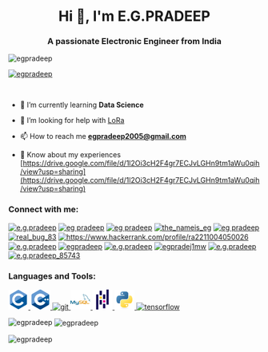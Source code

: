 <h1 align="center">Hi 👋, I'm E.G.PRADEEP</h1>
<h3 align="center">A passionate Electronic Engineer from India</h3>

<p align="left"> <img src="https://komarev.com/ghpvc/?username=egpradeep&label=Profile%20views&color=0e75b6&style=flat" alt="egpradeep" /> </p>

<p align="left"> <a href="https://github.com/ryo-ma/github-profile-trophy"><img src="https://github-profile-trophy.vercel.app/?username=egpradeep" alt="egpradeep" /></a> </p>

<p align="left"> <a href="https://twitter.com/" target="blank"><img src="https://img.shields.io/twitter/follow/?logo=twitter&style=for-the-badge" alt="" /></a> </p>

- 🌱 I’m currently learning **Data Science**

- 🤝 I’m looking for help with [LoRa](https://how2electronics.com/interfacing-lora-sx1276-with-stm32-microcontroller-lr1276-915mhz/)

- 📫 How to reach me **egpradeep2005@gmail.com**

- 📄 Know about my experiences [https://drive.google.com/file/d/1l2Oi3cH2F4gr7ECJvLGHn9tm1aWu0qih/view?usp=sharing](https://drive.google.com/file/d/1l2Oi3cH2F4gr7ECJvLGHn9tm1aWu0qih/view?usp=sharing)

<h3 align="left">Connect with me:</h3>
<p align="left">
<a href="https://linkedin.com/in/e.g.pradeep" target="blank"><img align="center" src="https://raw.githubusercontent.com/rahuldkjain/github-profile-readme-generator/master/src/images/icons/Social/linked-in-alt.svg" alt="e.g.pradeep" height="30" width="40" /></a>
<a href="https://kaggle.com/eg pradeep" target="blank"><img align="center" src="https://raw.githubusercontent.com/rahuldkjain/github-profile-readme-generator/master/src/images/icons/Social/kaggle.svg" alt="eg pradeep" height="30" width="40" /></a>
<a href="https://fb.com/eg pradeep" target="blank"><img align="center" src="https://raw.githubusercontent.com/rahuldkjain/github-profile-readme-generator/master/src/images/icons/Social/facebook.svg" alt="eg pradeep" height="30" width="40" /></a>
<a href="https://instagram.com/the_nameis_eg" target="blank"><img align="center" src="https://raw.githubusercontent.com/rahuldkjain/github-profile-readme-generator/master/src/images/icons/Social/instagram.svg" alt="the_nameis_eg" height="30" width="40" /></a>
<a href="https://www.youtube.com/c/eg pradeep" target="blank"><img align="center" src="https://raw.githubusercontent.com/rahuldkjain/github-profile-readme-generator/master/src/images/icons/Social/youtube.svg" alt="eg pradeep" height="30" width="40" /></a>
<a href="https://www.codechef.com/users/real_bug_83" target="blank"><img align="center" src="https://cdn.jsdelivr.net/npm/simple-icons@3.1.0/icons/codechef.svg" alt="real_bug_83" height="30" width="40" /></a>
<a href="https://www.hackerrank.com/https://www.hackerrank.com/profile/ra2211004050026" target="blank"><img align="center" src="https://raw.githubusercontent.com/rahuldkjain/github-profile-readme-generator/master/src/images/icons/Social/hackerrank.svg" alt="https://www.hackerrank.com/profile/ra2211004050026" height="30" width="40" /></a>
<a href="https://codeforces.com/profile/e.g.pradeep" target="blank"><img align="center" src="https://raw.githubusercontent.com/rahuldkjain/github-profile-readme-generator/master/src/images/icons/Social/codeforces.svg" alt="e.g.pradeep" height="30" width="40" /></a>
<a href="https://www.leetcode.com/egpradeep" target="blank"><img align="center" src="https://raw.githubusercontent.com/rahuldkjain/github-profile-readme-generator/master/src/images/icons/Social/leet-code.svg" alt="egpradeep" height="30" width="40" /></a>
<a href="https://www.hackerearth.com/e.g.pradeep" target="blank"><img align="center" src="https://raw.githubusercontent.com/rahuldkjain/github-profile-readme-generator/master/src/images/icons/Social/hackerearth.svg" alt="e.g.pradeep" height="30" width="40" /></a>
<a href="https://auth.geeksforgeeks.org/user/egpradej1mw" target="blank"><img align="center" src="https://raw.githubusercontent.com/rahuldkjain/github-profile-readme-generator/master/src/images/icons/Social/geeks-for-geeks.svg" alt="egpradej1mw" height="30" width="40" /></a>
<a href="https://www.topcoder.com/members/e.g.pradeep" target="blank"><img align="center" src="https://raw.githubusercontent.com/rahuldkjain/github-profile-readme-generator/master/src/images/icons/Social/topcoder.svg" alt="e.g.pradeep" height="30" width="40" /></a>
<a href="https://discord.gg/e.g.pradeep_85743" target="blank"><img align="center" src="https://raw.githubusercontent.com/rahuldkjain/github-profile-readme-generator/master/src/images/icons/Social/discord.svg" alt="e.g.pradeep_85743" height="30" width="40" /></a>
</p>

<h3 align="left">Languages and Tools:</h3>
<p align="left"> <a href="https://www.cprogramming.com/" target="_blank" rel="noreferrer"> <img src="https://raw.githubusercontent.com/devicons/devicon/master/icons/c/c-original.svg" alt="c" width="40" height="40"/> </a> <a href="https://www.w3schools.com/cpp/" target="_blank" rel="noreferrer"> <img src="https://raw.githubusercontent.com/devicons/devicon/master/icons/cplusplus/cplusplus-original.svg" alt="cplusplus" width="40" height="40"/> </a> <a href="https://git-scm.com/" target="_blank" rel="noreferrer"> <img src="https://www.vectorlogo.zone/logos/git-scm/git-scm-icon.svg" alt="git" width="40" height="40"/> </a> <a href="https://www.mysql.com/" target="_blank" rel="noreferrer"> <img src="https://raw.githubusercontent.com/devicons/devicon/master/icons/mysql/mysql-original-wordmark.svg" alt="mysql" width="40" height="40"/> </a> <a href="https://pandas.pydata.org/" target="_blank" rel="noreferrer"> <img src="https://raw.githubusercontent.com/devicons/devicon/2ae2a900d2f041da66e950e4d48052658d850630/icons/pandas/pandas-original.svg" alt="pandas" width="40" height="40"/> </a> <a href="https://www.python.org" target="_blank" rel="noreferrer"> <img src="https://raw.githubusercontent.com/devicons/devicon/master/icons/python/python-original.svg" alt="python" width="40" height="40"/> </a> <a href="https://www.tensorflow.org" target="_blank" rel="noreferrer"> <img src="https://www.vectorlogo.zone/logos/tensorflow/tensorflow-icon.svg" alt="tensorflow" width="40" height="40"/> </a> </p>

<p><img align="left" src="https://github-readme-stats.vercel.app/api/top-langs?username=egpradeep&show_icons=true&locale=en&layout=compact" alt="egpradeep" /></p>

<p>&nbsp;<img align="center" src="https://github-readme-stats.vercel.app/api?username=egpradeep&show_icons=true&locale=en" alt="egpradeep" /></p>

<p><img align="center" src="https://github-readme-streak-stats.herokuapp.com/?user=egpradeep&" alt="egpradeep" /></p>
